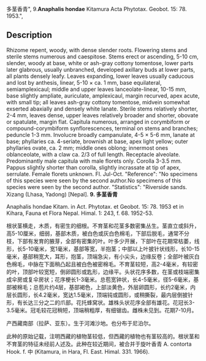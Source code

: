 多茎香青",
9.**Anaphalis hondae** Kitamura Acta Phytotax. Geobot. 15: 78. 1953.",

## Description
Rhizome repent, woody, with dense slender roots. Flowering stems and sterile stems numerous and caespitose. Stems erect or ascending, 5-10 cm, slender, woody at base, white or ash-gray cottony tomentose, lower parts later glabrous, usually unbranched, developed axillary buds at lower parts, all plants densely leafy. Leaves expanding, lower leaves usually caducous and lost by anthesis, linear, 5-10 × ca. 1 mm, base equilateral, semiamplexicaul; middle and upper leaves lanceolate-linear, 10-15 mm, base slightly ampliate, auriculate, amplexicaul, margin recurved, apex acute, with small tip; all leaves ash-gray cottony tomentose, midvein somewhat exserted abaxially and densely white lanate. Sterile stems relatively shorter, 2-4 mm, leaves dense, upper leaves relatively broader and shorter, obovate or spatulate, margin flat. Capitula numerous, arranged in corymbiform or compound-corymbiform synflorescences, terminal on stems and branches; peduncle 1-3 mm. Involucre broadly campanulate, 4-5 × 5-6 mm, lanate at base; phyllaries ca. 4-seriate, brownish at base, apex light yellow; outer phyllaries ovate, ca. 2 mm; middle ones oblong; innermost ones oblanceolate, with a claw ca. 2/3 of full length. Receptacle alveolate. Predominantly male capitula with male florets only. Corolla 3-3.5 mm. Pappus slightly shorter than corolla, slightly incrassate at tip of apex, serrulate. Female florets unknown. Fl. Jul-Oct.
  "Reference": "No specimens of this species were seen by the second author.No specimens of this species were seen by the second author.
  "Statistics": "Riverside sands. Xizang (Lhasa, Yadong) [Nepal].
**9. 多茎香青**

Anaphalis hondae Kitam. in Act. Phytotax. et Geobot. 15: 78. 1953 et in Kihara, Fauna et Flora Nepal. Himal. 1: 243, f. 68. 1952-53.

根状茎横走，木质，有密生的细根。不育茎和花茎多数密集丛生。茎直立或斜升，高5-10厘米，细弱，基部木质，被白色或灰白色棉毛，下部后脱毛，通常不分枝，下部有发育的腋芽，全部有密集的叶。叶多少开展，下部叶在花期常枯萎，线形，长5-10毫米，宽1毫米，基部等宽，半抱茎；中部以上叶披针状线形，长10-15毫米，基部稍宽大，耳形，抱茎，顶端急尖，有小尖头，边缘反卷；全部叶被灰白色棉毛，中脉在下面稍凸起且被白色被密棉毛。不育茎较短，高2-4毫米，有较密的叶，顶部叶较宽短，倒卵圆形或匙形，边缘平。头状花序多数，在茎或枝端密集成伞房或复伞房状；花序梗长1-3毫米。总苞宽钟状，长4-5毫米，径5-6毫米，基部被棉毛；总苞片约4层，基部褐色，上部淡黄色，外层卵圆形，长约2毫米，内层长圆形，长4.2毫米，宽达1.5毫米，顶端钝或圆形，或稍撕裂，最内层倒披针形，有长达三分之二的爪部。花托蜂窝状。雄株头状花序全部有雄花。花冠长3-3.5毫米。冠毛较花冠稍短，顶端稍粗厚，有细锯齿。雌株未见到。花期7-10月。

产西藏南部（拉萨、亚东）。生于河滩沙地。也分布于尼泊尔。

此种的原始记载，注明西藏的植物茎较低，但西藏的植物也有茎较高的。根状茎和不育茎的特征未经前人述及。此种在较近期间，被合并于旋叶香青 A. contorta Hook. f. 中 (Kitamura, in Hara, Fl. East. Himal. 331. 1966).
